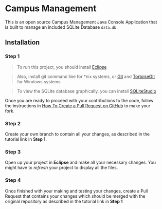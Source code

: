 # Campus Management

This is an open source Campus Management Java Console Application that is built to manage an included SQLite Database ```data.db``` 



## Installation

### Step 1

> To run this project, you should install [Eclipse][eclipse download page]

> Also, install git command line for *nix systems, or [Git][git download page] and [TortoiseGit][tortoisegit download page] for Windows systems

> To view the SQLite database graphically, you can install [SQLiteStudio][sqlitestudio download page]

Once you are ready to proceed with your contributions to the code, follow the instructions in [How To Create a Pull Request on GitHub][github pull request tutorial page] to make your fork.


### Step 2

Create your own branch to contain all your changes, as described in the tutorial link in **Step 1**.


### Step 3 

Open up your project in **Eclipse** and make all your necessary changes. You might have to _refresh_ your project to display all the files.


### Step 4 

Once finished with your making and testing your changes, create a Pull Request that contains your changes which should be merged with the original repository as described in the tutorial link in **Step 1** 


[eclipse download page]: https://www.eclipse.org/downloads/
[git download page]: https://git-scm.com/downloads
[tortoisegit download page]: https://tortoisegit.org/download/
[sqlitestudio download page]: https://sqlitestudio.pl/index.rvt?act=download
[github pull request tutorial page]: https://www.digitalocean.com/community/tutorials/how-to-create-a-pull-request-on-github
